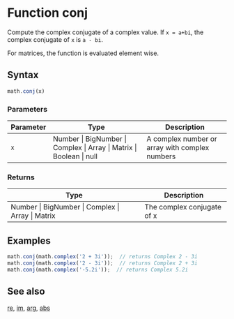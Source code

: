 # Function conj

Compute the complex conjugate of a complex value.
If `x = a+bi`, the complex conjugate of `x` is `a - bi`.

For matrices, the function is evaluated element wise.


## Syntax

```js
math.conj(x)
```

### Parameters

Parameter | Type | Description
--------- | ---- | -----------
`x` | Number &#124; BigNumber &#124; Complex &#124; Array &#124; Matrix &#124; Boolean &#124; null |  A complex number or array with complex numbers

### Returns

Type | Description
---- | -----------
Number &#124; BigNumber &#124; Complex &#124; Array &#124; Matrix |  The complex conjugate of x


## Examples

```js
math.conj(math.complex('2 + 3i'));  // returns Complex 2 - 3i
math.conj(math.complex('2 - 3i'));  // returns Complex 2 + 3i
math.conj(math.complex('-5.2i'));  // returns Complex 5.2i
```


## See also

[re](re.md),
[im](im.md),
[arg](arg.md),
[abs](abs.md)


<!-- Note: This file is automatically generated from source code comments. Changes made in this file will be overridden. -->
